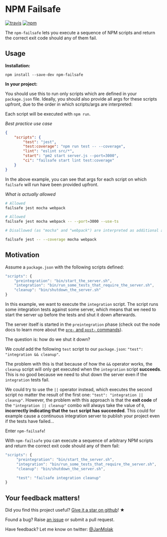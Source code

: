 # NPM Failsafe

[![travis][travis-image]][travis-url]
[![npm][npm-image]][npm-url]

[travis-image]: https://img.shields.io/travis/jan-molak/npm-failsafe.svg?style=flat
[travis-url]: https://travis-ci.org/jan-molak/npm-failsafe
[npm-image]: https://img.shields.io/npm/v/npm-failsafe.svg?style=flat
[npm-url]: https://npmjs.org/package/npm-failsafe

The `npm-failsafe` lets you execute a sequence of NPM scripts and return the correct exit code
should any of them fail.

## Usage

**Installation:**

```
npm install --save-dev npm-failsafe
```

**In your project:**

You should use this to run only scripts which are defined in your `package.json` file. Ideally, you should also provide all args for these scripts upfront, due to the order in which scripts/args are interpreted:

Each script will be executed with `npm run`.

*Best practice use case*

```json
{
    "scripts": {
        "test": "jest",
        "test:coverage": "npm run test -- --coverage",
        "lint": "eslint src/*",
        "start": "pm2 start server.js --port=3000",
        "ci": "failsafe start lint test:coverage"
    }
}
```

In the above example, you can see that args for each script on which `failsafe` will run have been provided upfront.

*What is actually allowed*

```bash
# Allowed
failsafe jest mocha webpack

# Allowed
failsafe jest mocha webpack -- --port=3000 --use-ts

# Disallowed (as "mocha" and "webpack") are interpreted as additional args of "jest".

failsafe jest -- --coverage mocha webpack
```


## Motivation

Assume a `package.json` with the following scripts defined:

```js
"scripts": {
    "preintegration": "bin/start_the_server.sh",
    "integration": "bin/run_some_tests_that_require_the_server.sh",
    "cleanup": "bin/shutdown_the_server.sh"
}
```

In this example, we want to execute the `integration` script.
The script runs some integration tests against some server,
which means that we need to start the server up before the tests and shut it
down afterwards.

The server itself is started in the `preintegration` phase
(check out the node docs to learn more about the
[`pre-` and `post-` commands](https://docs.npmjs.com/misc/scripts)).

The question is: how do we shut it down?

We _could_ add the following `test` script to our `package.json`:
`"test": "integration && cleanup"`.

The problem with this is that because of how the `&&` operator works, the `cleanup` script
will only get executed when the `integration` script **succeeds**. This is no good because we need
to shut down the server even if the `integration` tests fail.

We could try to use the `||` operator instead, which executes the second script no matter the result
of the first one: `"test": "integration || cleanup"`.
However, the problem with this approach is that the **exit code** of the `"integration || cleanup"`
combo will always take the value of `0`, **incorrectly indicating that the `test` script has succeeded**.
This could for example cause a continuous integration server to publish
your project even if the tests have failed...

Enter `npm-failsafe`!

With `npm-failsafe` you can execute a sequence of arbitrary NPM scripts and return the correct exit code
should any of them fail:

```js
"scripts": {
     "preintegration": "bin/start_the_server.sh",
     "integration": "bin/run_some_tests_that_require_the_server.sh",
     "cleanup": "bin/shutdown_the_server.sh",

     "test": "failsafe integration cleanup"
}
```

## Your feedback matters!

Did you find this project useful? [Give it a star on github](https://github.com/jan-molak/npm-failsafe)! &#9733;

Found a bug? Raise [an issue](https://github.com/jan-molak/npm-failsafe/issues?state=open)
or submit a pull request.

Have feedback? Let me know on twitter: [@JanMolak](https://twitter.com/JanMolak)